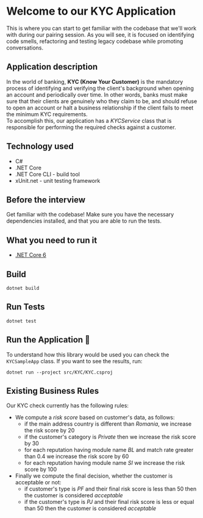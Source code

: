 # Welcome to our KYC Application

This is where you can start to get familiar with the codebase that we'll work with during our pairing session.
As you will see, it is focused on identifying code smells, refactoring and testing legacy codebase while promoting
conversations.

## Application description

In the world of banking, **KYC (Know Your Customer)** is the mandatory process of identifying and verifying the client's background when opening an account and periodically over time. In other words, banks must make sure that their clients are genuinely who they claim to be, and should refuse to open an account or halt a business relationship if the client fails to meet the minimum KYC requirements.   
To accomplish this, our application has a *KYCService* class that is responsible for performing the required checks against a customer.  

## Technology used

- C#
- .NET Core
- .NET Core CLI - build tool
- xUnit.net - unit testing framework

## Before the interview

Get familiar with the codebase! Make sure you have the necessary dependencies installed, and that you are able to run the tests.

## What you need to run it

- [.NET Core 6](https://dotnet.microsoft.com/en-us/download/dotnet/6.0)

## Build

```console
dotnet build
```

## Run Tests

```console
dotnet test
```

## Run the Application 🚀

To understand how this library would be used you can check the  `KYCSampleApp` class. If you want to see the results, run:

```console
dotnet run --project src/KYC/KYC.csproj
```

## Existing Business Rules

Our KYC check currently has the following rules:
- We compute a *risk score* based on customer's data, as follows:  
  - if the main address country is different than *Romania*, we increase the risk score by 20
  - if the customer's category is *Private* then we increase the risk score by 30 
  - for each reputation having module name *BL* and match rate greater than 0.4 we increase the risk score by 60
  - for each reputation having module name *SI* we increase the risk score by 100
- Finally we compute the final decision, whether the customer is acceptable or not:
  - if customer's type is *PF* and their final risk score is less than 50 then the customer is considered *acceptable*
  - if the customer's type is *PJ* and their final risk score is less or equal than 50 then the customer is considered *acceptable*
